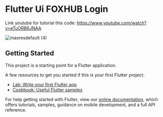 # Flutter Ui FOXHUB Login

Link youtube for tutorial this code: https://www.youtube.com/watch?v=eTuORB6JNAA

![maxresdefault (4)](https://user-images.githubusercontent.com/87581799/133272791-6dca9af4-8a4c-4ca4-8a51-9a0d12c6b308.jpg)





## Getting Started

This project is a starting point for a Flutter application.

A few resources to get you started if this is your first Flutter project:

- [Lab: Write your first Flutter app](https://flutter.dev/docs/get-started/codelab)
- [Cookbook: Useful Flutter samples](https://flutter.dev/docs/cookbook)

For help getting started with Flutter, view our
[online documentation](https://flutter.dev/docs), which offers tutorials,
samples, guidance on mobile development, and a full API reference.

